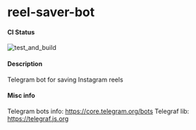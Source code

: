 # reel-saver-bot

#### CI Status
![test_and_build](https://github.com/crazy-grizzly/reel-saver-bot/actions/workflows/test_and_build.yml/badge.svg) 

#### Description

Telegram bot for saving Instagram reels

#### Misc info

Telegram bots info: https://core.telegram.org/bots
Telegraf lib: https://telegraf.js.org